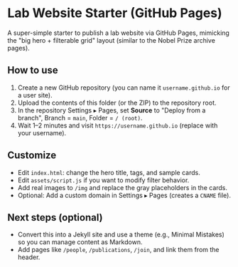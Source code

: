 # Lab Website Starter (GitHub Pages)

A super-simple starter to publish a lab website via GitHub Pages, mimicking the "big hero + filterable grid" layout (similar to the Nobel Prize archive pages).

## How to use

1. Create a new GitHub repository (you can name it `username.github.io` for a user site).
2. Upload the contents of this folder (or the ZIP) to the repository root.
3. In the repository Settings ▸ Pages, set **Source** to "Deploy from a branch", Branch = `main`, Folder = `/ (root)`.
4. Wait 1–2 minutes and visit `https://username.github.io` (replace with your username).

## Customize

- Edit `index.html`: change the hero title, tags, and sample cards.
- Edit `assets/script.js` if you want to modify filter behavior.
- Add real images to `/img` and replace the gray placeholders in the cards.
- Optional: Add a custom domain in Settings ▸ Pages (creates a `CNAME` file).

## Next steps (optional)

- Convert this into a Jekyll site and use a theme (e.g., Minimal Mistakes) so you can manage content as Markdown.
- Add pages like `/people`, `/publications`, `/join`, and link them from the header.
